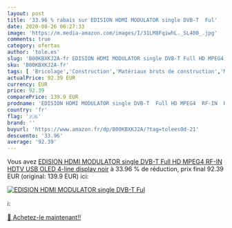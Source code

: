 ```yaml
---
layout: post
title: '33.96 % rabais sur EDISION HDMI MODULATOR single DVB-T  Ful'
date: 2020-08-26 06:27:33
image: 'https://m.media-amazon.com/images/I/31LM8FqiwhL._SL400_.jpg'
comments: true
category: ofertas
author: 'tole.es'
slug: 'B00KBXKJ2A-fr EDISION HDMI MODULATOR single DVB-T Full HD MPEG4 RF-IN...'
sku: 'B00KBXKJ2A-fr'
tags: [ 'Bricolage','Construction','Matériaux bruts de construction','Matériel de construction', ]
actualPrice: 92.39 EUR
currency: EUR
price: 92.39
comparePrice: 139.9 EUR
prodname: 'EDISION HDMI MODULATOR single DVB-T  Full HD MPEG4  RF-IN  HDTV  USB  OLED 4-line display  noir'
country: 'fr'
flag: '🇫🇷'
brand: ''
buyurl: 'https://www.amazon.fr/dp/B00KBXKJ2A/?tag=tolees0d-21'
descuento: '33.96'
average: '92.39'
---
```


Vous avez [EDISION HDMI MODULATOR single DVB-T  Full HD MPEG4  RF-IN  HDTV  USB  OLED 4-line display  noir](https://www.amazon.fr/dp/B00KBXKJ2A/?tag=tolees0d-21)  à  33.96 % de réduction, prix final  92.39 EUR (original: 139.9 EUR) ici:

[![EDISION HDMI MODULATOR single DVB-T  Ful](https://m.media-amazon.com/images/I/31LM8FqiwhL._SL400_.jpg)](https://www.amazon.fr/dp/B00KBXKJ2A/?tag=tolees0d-21)

ℹ️:


[🛒 Achetez-le maintenant!!](https://www.amazon.fr/dp/B00KBXKJ2A/?tag=tolees0d-21)
